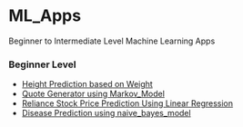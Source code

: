 # ML_Apps
Beginner to Intermediate Level Machine Learning Apps

### Beginner Level
 - [Height Prediction based on Weight](https://github.com/nateshv54/ML_Apps/tree/main/Beginner/Height_prediction)
 - [Quote Generator using Markov_Model](https://github.com/nateshv54/ML_Apps/tree/main/Beginner/Quotes_Generator)
 - [Reliance Stock Price Prediction Using Linear Regression](https://github.com/nateshv54/ML_Apps/tree/main/Beginner/Reliance_Stock_Prediction)
 - [Disease Prediction using naive_bayes_model](https://github.com/nateshv54/ML_Apps/tree/main/Beginner/DiseasePrediction)
